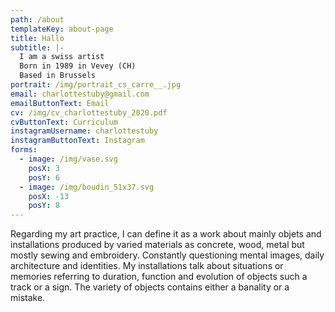 ```yaml
---
path: /about
templateKey: about-page
title: Hallo
subtitle: |-
  I am a swiss artist
  Born in 1989 in Vevey (CH)
  Based in Brussels
portrait: /img/portrait_cs_carre__.jpg
email: charlottestuby@gmail.com
emailButtonText: Email
cv: /img/cv_charlottestuby_2020.pdf
cvButtonText: Curriculum
instagramUsername: charlottestuby
instagramButtonText: Instagram
forms:
  - image: /img/vase.svg
    posX: 3
    posY: 6
  - image: /img/boudin_51x37.svg
    posX: -13
    posY: 8
---
```

Regarding my art practice, I can define it as a work about mainly objets and installations produced by varied materials as concrete, wood, metal but mostly sewing and embroidery. Constantly questioning mental images, daily architecture and identities. My installations talk about situations or memories referring to duration, function and evolution of objects such a track or a sign. The variety of objects contains either a banality or a mistake.